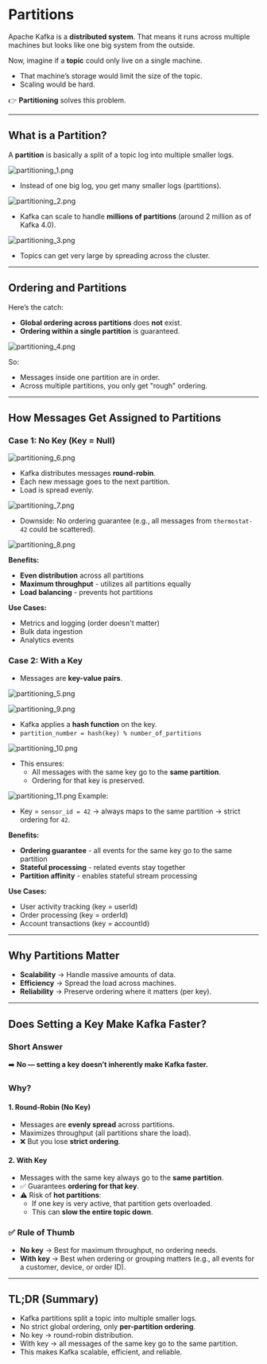 # Partitions


Apache Kafka is a **distributed system**. That means it runs across multiple machines but looks like one big system from the outside.

Now, imagine if a **topic** could only live on a single machine.
- That machine’s storage would limit the size of the topic.
- Scaling would be hard.

👉 **Partitioning** solves this problem.

---

## What is a Partition?
A **partition** is basically a split of a topic log into multiple smaller logs.

![partitioning_1.png](images/partition/partitioning_1.png)

- Instead of one big log, you get many smaller logs (partitions).

![partitioning_2.png](images/partition/partitioning_2.png)

- Kafka can scale to handle **millions of partitions** (around 2 million as of Kafka 4.0).

![partitioning_3.png](images/partition/partitioning_3.png)

- Topics can get very large by spreading across the cluster.

---

## Ordering and Partitions
Here’s the catch:
- **Global ordering across partitions** does **not** exist.
- **Ordering within a single partition** is guaranteed.

![partitioning_4.png](images/partition/partitioning_4.png)

So:
- Messages inside one partition are in order.
- Across multiple partitions, you only get "rough" ordering.

---

## How Messages Get Assigned to Partitions

### Case 1: **No Key (Key = Null)**
![partitioning_6.png](images/partition/partitioning_6.png)
- Kafka distributes messages **round-robin**.
- Each new message goes to the next partition.
- Load is spread evenly.

![partitioning_7.png](images/partition/partitioning_7.png)
- Downside: No ordering guarantee (e.g., all messages from `thermostat-42` could be scattered).

![partitioning_8.png](images/partition/partitioning_8.png)

**Benefits:**
- **Even distribution** across all partitions
- **Maximum throughput** - utilizes all partitions equally
- **Load balancing** - prevents hot partitions

**Use Cases:**
- Metrics and logging (order doesn't matter)
- Bulk data ingestion
- Analytics events

### Case 2: **With a Key**
- Messages are **key-value pairs**.

![partitioning_5.png](images/partition/partitioning_5.png)

![partitioning_9.png](images/partition/partitioning_9.png)
- Kafka applies a **hash function** on the key.
- `partition_number = hash(key) % number_of_partitions`

![partitioning_10.png](images/partition/partitioning_10.png)
- This ensures:
   - All messages with the same key go to the **same partition**.
   - Ordering for that key is preserved.

![partitioning_11.png](images/partition/partitioning_11.png)
Example:
- Key = `sensor_id = 42` → always maps to the same partition → strict ordering for `42`.

**Benefits:**
- **Ordering guarantee** - all events for the same key go to the same partition
- **Stateful processing** - related events stay together
- **Partition affinity** - enables stateful stream processing

**Use Cases:**
- User activity tracking (key = userId)
- Order processing (key = orderId)
- Account transactions (key = accountId)

---

## Why Partitions Matter
- **Scalability** → Handle massive amounts of data.
- **Efficiency** → Spread the load across machines.
- **Reliability** → Preserve ordering where it matters (per key).

---

## Does Setting a Key Make Kafka Faster?

### Short Answer
➡️ **No — setting a key doesn’t inherently make Kafka faster.**

### Why?

#### 1. Round-Robin (No Key)
- Messages are **evenly spread** across partitions.
- Maximizes throughput (all partitions share the load).
- ❌ But you lose **strict ordering**.

#### 2. With Key
- Messages with the same key always go to the **same partition**.
- ✅ Guarantees **ordering for that key**.
- ⚠️ Risk of **hot partitions**:
   - If one key is very active, that partition gets overloaded.
   - This can **slow the entire topic down**.

### ✅ Rule of Thumb
- **No key** → Best for maximum throughput, no ordering needs.
- **With key** → Best when ordering or grouping matters (e.g., all events for a customer, device, or order ID).

---

## TL;DR (Summary)
- Kafka partitions split a topic into multiple smaller logs.
- No strict global ordering, only **per-partition ordering**.
- No key → round-robin distribution.
- With key → all messages of the same key go to the same partition.
- This makes Kafka scalable, efficient, and reliable.
